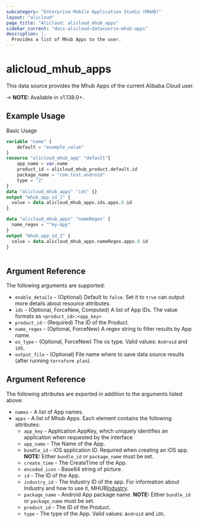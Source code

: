 ```yaml
---
subcategory: "Enterprise Mobile Application Studio (MHUB)"
layout: "alicloud"
page_title: "Alicloud: alicloud_mhub_apps"
sidebar_current: "docs-alicloud-datasource-mhub-apps"
description: |-
  Provides a list of Mhub Apps to the user.
---
```


# alicloud\_mhub\_apps

This data source provides the Mhub Apps of the current Alibaba Cloud user.

-> **NOTE:** Available in v1.138.0+.

## Example Usage

Basic Usage

```terraform
variable "name" {
	default = "example_value"
}
resource "alicloud_mhub_app" "default"{
	app_name = var.name
	product_id = alicloud_mhub_product.default.id
	package_name = "com.test.android"
	type = "2"
}
data "alicloud_mhub_apps" "ids" {}
output "mhub_app_id_1" {
  value = data.alicloud_mhub_apps.ids.apps.0.id
}

data "alicloud_mhub_apps" "nameRegex" {
  name_regex = "^my-App"
}
output "mhub_app_id_2" {
  value = data.alicloud_mhub_apps.nameRegex.apps.0.id
}
            
```

## Argument Reference

The following arguments are supported:

* `enable_details` - (Optional) Default to `false`. Set it to `true` can output more details about resource attributes.
* `ids` - (Optional, ForceNew, Computed)  A list of App IDs. The value formats as `<product_id>:<app_key>`
* `product_id` - (Required)  The ID of the Product.
* `name_regex` - (Optional, ForceNew) A regex string to filter results by App name.
* `os_type` - (Optional, ForceNew) The os type. Valid values: `Android` and `iOS`.
* `output_file` - (Optional) File name where to save data source results (after running `terraform plan`).

## Argument Reference

The following attributes are exported in addition to the arguments listed above:

* `names` - A list of App names.
* `apps` - A list of Mhub Apps. Each element contains the following attributes:
	* `app_key` - Application AppKey, which uniquely identifies an application when requested by the interface
	* `app_name` - The Name of the App.
	* `bundle_id` - iOS application ID. Required when creating an iOS app. **NOTE:** Either `bundle_id` or `package_name` must be set.
	* `create_time` - The CreateTime of the App.
	* `encoded_icon` - Base64 string of picture.
	* `id` - The ID of the App.
	* `industry_id` - The Industry ID of the app. For information about Industry and how to use it, MHUB[Industry](https://help.aliyun.com/document_detail/201638.html).
	* `package_name` - Android App package name.  **NOTE:** Either `bundle_id` or `package_name` must be set.
	* `product_id` - The ID of the Product.
	* `type` - The type of the App. Valid values: `Android` and `iOS`. 
